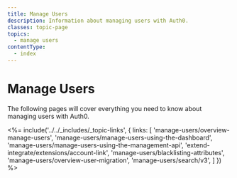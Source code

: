 ```yaml
---
title: Manage Users
description: Information about managing users with Auth0.
classes: topic-page
topics:
  - manage users
contentType:
  - index
---
```

# Manage Users

The following pages will cover everything you need to know about managing users with Auth0. 

<%= include('../../_includes/_topic-links', { links: [
  'manage-users/overview-manage-users',
  'manage-users/manage-users-using-the-dashboard',
  'manage-users/manage-users-using-the-management-api',
  'extend-integrate/extensions/account-link',
  'manage-users/blacklisting-attributes',
  'manage-users/overview-user-migration',
  'manage-users/search/v3',
] }) %>